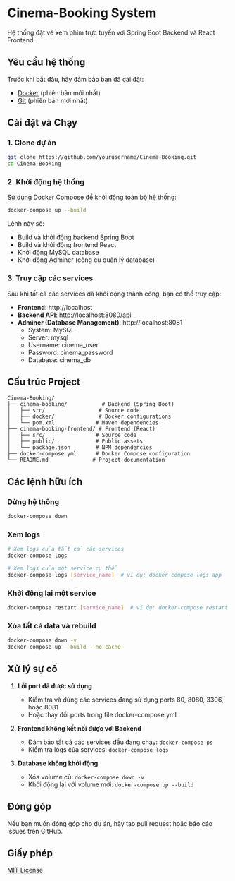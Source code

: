 # Cinema-Booking System

Hệ thống đặt vé xem phim trực tuyến với Spring Boot Backend và React Frontend.

## Yêu cầu hệ thống

Trước khi bắt đầu, hãy đảm bảo bạn đã cài đặt:

- [Docker](https://www.docker.com/products/docker-desktop/) (phiên bản mới nhất)
- [Git](https://git-scm.com/downloads) (phiên bản mới nhất)

## Cài đặt và Chạy

### 1. Clone dự án

```bash
git clone https://github.com/yourusername/Cinema-Booking.git
cd Cinema-Booking
```

### 2. Khởi động hệ thống

Sử dụng Docker Compose để khởi động toàn bộ hệ thống:

```bash
docker-compose up --build
```

Lệnh này sẽ:
- Build và khởi động backend Spring Boot
- Build và khởi động frontend React
- Khởi động MySQL database
- Khởi động Adminer (công cụ quản lý database)

### 3. Truy cập các services

Sau khi tất cả các services đã khởi động thành công, bạn có thể truy cập:

- **Frontend**: http://localhost
- **Backend API**: http://localhost:8080/api
- **Adminer (Database Management)**: http://localhost:8081
  - System: MySQL
  - Server: mysql
  - Username: cinema_user
  - Password: cinema_password
  - Database: cinema_db

## Cấu trúc Project

```
Cinema-Booking/
├── cinema-booking/           # Backend (Spring Boot)
│   ├── src/                 # Source code
│   ├── docker/              # Docker configurations
│   └── pom.xml             # Maven dependencies
├── cinema-booking-frontend/ # Frontend (React)
│   ├── src/                # Source code
│   ├── public/             # Public assets
│   └── package.json        # NPM dependencies
├── docker-compose.yml      # Docker Compose configuration
└── README.md              # Project documentation
```

## Các lệnh hữu ích

### Dừng hệ thống
```bash
docker-compose down
```

### Xem logs
```bash
# Xem logs của tất cả các services
docker-compose logs

# Xem logs của một service cụ thể
docker-compose logs [service_name]  # ví dụ: docker-compose logs app
```

### Khởi động lại một service
```bash
docker-compose restart [service_name]  # ví dụ: docker-compose restart app
```

### Xóa tất cả data và rebuild
```bash
docker-compose down -v
docker-compose up --build --no-cache
```

## Xử lý sự cố

1. **Lỗi port đã được sử dụng**
   - Kiểm tra và dừng các services đang sử dụng ports 80, 8080, 3306, hoặc 8081
   - Hoặc thay đổi ports trong file docker-compose.yml

2. **Frontend không kết nối được với Backend**
   - Đảm bảo tất cả các services đều đang chạy: `docker-compose ps`
   - Kiểm tra logs của services: `docker-compose logs`

3. **Database không khởi động**
   - Xóa volume cũ: `docker-compose down -v`
   - Khởi động lại với volume mới: `docker-compose up --build`

## Đóng góp

Nếu bạn muốn đóng góp cho dự án, hãy tạo pull request hoặc báo cáo issues trên GitHub.

## Giấy phép

[MIT License](LICENSE)
